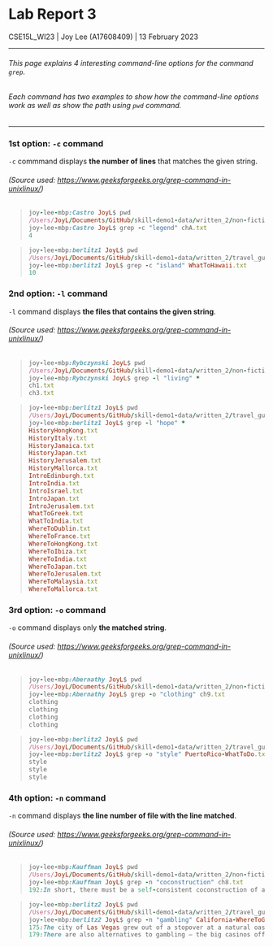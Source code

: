 # Lab Report 3

CSE15L_WI23 | Joy Lee (A17608409) | 13 February 2023<br />

---

###### This page explains 4 interesting command-line options for the command `grep`.
###### Each command has two examples to show how the command-line options work as well as show the path using `pwd` command.

---

### 1st option: `-c` command
`-c` commmand displays __the number of lines__ that matches the given string.<br />
###### (Source used: https://www.geeksforgeeks.org/grep-command-in-unixlinux/)

>```ruby
>joy-lee-mbp:Castro JoyL$ pwd
>/Users/JoyL/Documents/GitHub/skill-demo1-data/written_2/non-fiction/OUP/Castro
>joy-lee-mbp:Castro JoyL$ grep -c "legend" chA.txt
>4
>```

>```ruby
>joy-lee-mbp:berlitz1 JoyL$ pwd
>/Users/JoyL/Documents/GitHub/skill-demo1-data/written_2/travel_guides/berlitz1
>joy-lee-mbp:berlitz1 JoyL$ grep -c "island" WhatToHawaii.txt
>10
>```

### 2nd option: `-l` command
`-l` command displays __the files that contains the given string__.<br />
###### (Source used: https://www.geeksforgeeks.org/grep-command-in-unixlinux/)

>```ruby
>joy-lee-mbp:Rybczynski JoyL$ pwd
>/Users/JoyL/Documents/GitHub/skill-demo1-data/written_2/non-fiction/OUP/Rybczynski
>joy-lee-mbp:Rybczynski JoyL$ grep -l "living" *
>ch1.txt
>ch3.txt
>```

>```ruby
>joy-lee-mbp:berlitz1 JoyL$ pwd
>/Users/JoyL/Documents/GitHub/skill-demo1-data/written_2/travel_guides/berlitz1
>joy-lee-mbp:berlitz1 JoyL$ grep -l "hope" *
>HistoryHongKong.txt
>HistoryItaly.txt
>HistoryJamaica.txt
>HistoryJapan.txt
>HistoryJerusalem.txt
>HistoryMallorca.txt
>IntroEdinburgh.txt
>IntroIndia.txt
>IntroIsrael.txt
>IntroJapan.txt
>IntroJerusalem.txt
>WhatToGreek.txt
>WhatToIndia.txt
>WhereToDublin.txt
>WhereToFrance.txt
>WhereToHongKong.txt
>WhereToIbiza.txt
>WhereToIndia.txt
>WhereToJapan.txt
>WhereToJerusalem.txt
>WhereToMalaysia.txt
>WhereToMallorca.txt
>```

### 3rd option: `-o` command
`-o` command displays only __the matched string__.<br />
###### (Source used: https://www.geeksforgeeks.org/grep-command-in-unixlinux/)

>```ruby
>joy-lee-mbp:Abernathy JoyL$ pwd
>/Users/JoyL/Documents/GitHub/skill-demo1-data/written_2/non-fiction/OUP/Abernathy
>joy-lee-mbp:Abernathy JoyL$ grep -o "clothing" ch9.txt
>clothing
>clothing
>clothing
>clothing
>```

>```ruby
>joy-lee-mbp:berlitz2 JoyL$ pwd
>/Users/JoyL/Documents/GitHub/skill-demo1-data/written_2/travel_guides/berlitz2
>joy-lee-mbp:berlitz2 JoyL$ grep -o "style" PuertoRico-WhatToDo.txt
>style
>style
>style
>```

### 4th option: `-n` command
`-n` command displays __the line number of file with the line matched__.<br />
###### (Source used: https://www.geeksforgeeks.org/grep-command-in-unixlinux/)

>```ruby
>joy-lee-mbp:Kauffman JoyL$ pwd
>/Users/JoyL/Documents/GitHub/skill-demo1-data/written_2/non-fiction/OUP/Kauffman
>joy-lee-mbp:Kauffman JoyL$ grep -n "coconstruction" ch8.txt
>192:In short, there must be a self-consistent coconstruction of a biosphere in which organisms, ways of making a living, and search >mechanisms jointly and self-consistently come into existence. Organisms are not solving arbitrary problems. We are solving the kinds of >problems we can solve given our solution procedures. How could it be otherwise?
>```

>```ruby
>joy-lee-mbp:berlitz2 JoyL$ pwd
>/Users/JoyL/Documents/GitHub/skill-demo1-data/written_2/travel_guides/berlitz2
>joy-lee-mbp:berlitz2 JoyL$ grep -n "gambling" California-WhereToGo.txt
>175:The city of Las Vegas grew out of a stopover at a natural oasis, which burgeoned after Nevada’s legalization of gambling in 1931. >Today, visitors converge on Vegas from all over America. Many are still here for a bit of fun and titillation, and to lose a few bucks >at roulette or blackjack, but Las Vegas now touts itself as a family destination.
>179:There are also alternatives to gambling — the big casinos offer live stage shows with all kinds of entertainment, from major singing >stars to leggy extravaganzas like the Folies Bergères to world-title boxing matches. If you want to get out and about, there are >opportunities for almost every type of recreation activity, including winter sports, within an hour of the city.
>```
